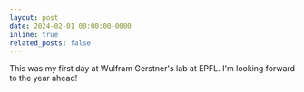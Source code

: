 ```yaml
---
layout: post
date: 2024-02-01 00:00:00-0000
inline: true
related_posts: false
---
```


This was my first day at Wulfram Gerstner's lab at EPFL. I'm looking forward to the year ahead!
